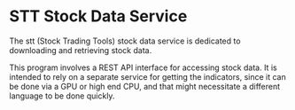 # STT Stock Data Service
The stt (Stock Trading Tools) stock data service is dedicated to downloading and retrieving stock data.

This program involves a REST API interface for accessing stock data. It is intended
to rely on a separate service for getting the indicators, since it can be done via
a GPU or high end CPU, and that might necessitate a different language to be done
quickly.
